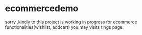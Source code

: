# ecommercedemo
sorry ,kindly to this project is working in progress for ecommerce functionalities(wishlist, addcart) you may visits rings page.  
